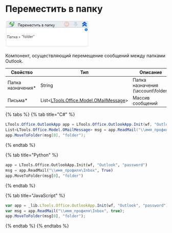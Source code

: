 # Переместить в папку

![](<../../../.gitbook/assets/image (834).png>)

Компонент, осуществляющий перемещение сообщений между папками Outlook.

| Свойство           | Тип                                                                              | Описание                           |
| ------------------ | -------------------------------------------------------------------------------- | ---------------------------------- |
| Папка назначения\* | String                                                                           | Папка назначения (\account\folder) |
| Письма\*           | List<[LTools.Office.Model.OMailMessage](../els\_mail/datatypes/omailmessage.md)> | Массив сообщений                   |

{% tabs %}
{% tab title="C#" %}
```csharp
LTools.Office.OutlookApp app = LTools.Office.OutlookApp.Init(wf, "Outlook", "password");
List<LTools.Office.Model.OMailMessage> msg = app.ReadMail("\\имя_профиля\Inbox", true);
app.MoveToFolder(msg[0], "folder");
```
{% endtab %}

{% tab title="Python" %}
```python
app = LTools.Office.OutlookApp.Init(wf, "Outlook", "password")
msg = app.ReadMail("\\имя_профиля\Inbox", True)
app.MoveToFolder(msg[0], "folder")
```
{% endtab %}

{% tab title="JavaScript" %}
```javascript
var app = _lib.LTools.Office.OutlookApp.Init(wf, "Outlook", "password");
var msg = app.ReadMail("\\имя_профиля\Inbox", true);
app.MoveToFolder(msg[0], "folder");
```
{% endtab %}
{% endtabs %}
